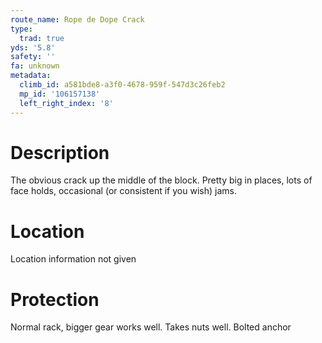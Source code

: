 ```yaml
---
route_name: Rope de Dope Crack
type:
  trad: true
yds: '5.8'
safety: ''
fa: unknown
metadata:
  climb_id: a581bde8-a3f0-4678-959f-547d3c26feb2
  mp_id: '106157138'
  left_right_index: '8'
---
```

# Description
The obvious crack up the middle of the block.  Pretty big in places, lots of face holds, occasional (or consistent if you wish) jams.

# Location
Location information not given

# Protection
Normal rack, bigger gear works well.  Takes nuts well.  Bolted anchor

